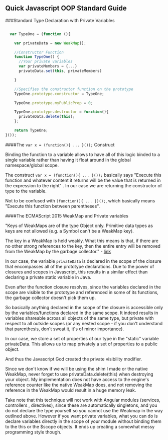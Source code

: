 ## Quick Javascript OOP Standard Guide

###Standard Type Declaration with Private Variables

```javascript

  var TypeOne = (function (){

    var privateData = new WeakMap();

    //Constructor Function
    function TypeOne() {
      //Your private variables
      var privateMembers = {...}
      privateData.set(this, privateMembers)

    }

    //Specifies the constructor function on the prototype
    TypeOne.prototype.constructor = TypeOne;

    TypeOne.prototype.myPublicProp = 0;

    TypeOne.prototype.destructor = function(){
      privateData.delete(this);
    };

    return TypeOne;  
}());

```

####The `var x = (function(){ ... }());` Construct

Binding the function to a variable allows to have all of this logic
binded to a single variable rather than having it float around in the global namespace/global scope.

The construct `var x = (function(){ ... }());` basically says
"Execute this function and whatever content it returns will be the value
that is returned in the expression to the right" .
In our case we are returning the constructor of type to the variable.

Not to be confused with `(function(){ ... })();`, which basically means
"Execute this function between parentheses".

####The ECMAScript 2015 WeakMap and Private variables

"Keys of WeakMaps are of the type Object only. Primitive data types as keys are not allowed (e.g. a Symbol can't be a WeakMap key).

The key in a WeakMap is held weakly.  What this means is that, if there are no other strong references to the key, then the entire entry will be removed from the WeakMap by the garbage collector." - [link](https://developer.mozilla.org/en/docs/Web/JavaScript/Reference/Global_Objects/WeakMap)

In our case, the variable `privateData` is declared in the scope of the closure
that encompasses all of the prototype declarations. Due to the power of closures
and scopes in Javascript, this results in a similar effect than declaring
a private static variable in Java.

Even after the function closure resolves, since the variables declared in the scope
are visible to the prototype and referenced in some of its functions, the garbage
collector doesn't pick them up.

So basically anything declared in the scope of the closure is accessible only by
the variables/functions declared in the same scope. It indeed results in variables
shareable across all objects of the same type, but private with respect to all
outside scopes (or any nested scope - if you don't understand that parenthesis,
don't sweat it, it's of minor importance).

In our case, we store a set of properties of our type in the "static" variable privateData.
This allows us to map privately a set of properties to a public object.

And thus the Javascript God created the private visibility modifier.

Since we don't know if we will be using the shim I made or the native
WeakMap, never forget to use privateData.delete(this) when destroying
your object. My implementation does not have access to the engine's
reference counter like the native WeakMap does, and not removing the reference
in the WeakMap would result in a huge memory leak.

Take note that this technique will not work with Angular modules (services, controllers
, directives), since these are automatically singletons, and you do not declare the
type yourself so you cannot use the Weakmap in the way outlined above. However
if you want private variables, what you can do is declare variables directly in
the scope of your module without binding them to the this or the $scope objects.
It ends up creating a somewhat messy programming style though.
